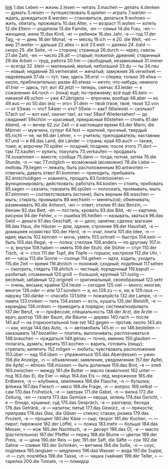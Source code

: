 [link](https://germanfox.ru/samye-ispolzuemye-nemeckie-slova.html)
1.das Leben — жизнь
2.lesen — читать
3.machen — делать
4.denken — думать
5.reisen — путешествовать
6.spielen — играть
7.warten — ждать, дожидаться
8.werden — становиться, делаться
9.wohnen — жить, обитать; проживать
10.das Alter, = — возраст
11.wollen — хотеть
12.die Eltern — родители
13.die Familie, -en — семья
14.die Frau, -en — женщина, жена
15.das Kind, -er — ребенок
16.das Jahr, -e — год
17.der Tag, -e — день
18.der Monat, -e — месяц
19.ich — я
20. die Welt, -en — мир
21.weiter — дальше
22.alles — всё
23.weit — далеко
24 .bald — скоро
25 .die Seite, -n — сторона; страница
26.durch — через, сквозь
27.die Zahl, -en — число
28.alt — старый; пожилой; древний; старинный
29.die Arbeit — труд, работа
30.frei — свободный, независимый
31.immer — всегда
32 .klein — маленький, малый, небольшой
33.du — ты
34.neu — новый; недавний
35.verheiratet — женатый; замужняя
36.verwitwet — овдовевший
37.da — тут; там; здесь
38.erst — сперва; только
39.etwa — около, приблизительно; разве
40.etwas — нечто; что-нибудь; немного
41.hier — здесь, тут; вот
42.jetzt — теперь, сейчас
43.leider — к сожалению
44.noch — (пока) ещё; по-прежнему; всё ещё
45.kein — никакой
46.schon — уже
47.übrigens — впрочем, вообще
48.aber — но
49.aus — из
50.das (es) — это<
51.dein — твой (твоя, твоё, твои)
52.von — от
53was — что?
54wer — кто?
55wie — как?
56wieviel — сколько?
57ach so! — вот как!, значит так!, ах так!
58auf Wiedersehen! — до свидания!
59schön — красивый, прекрасный
60stehen — стоять
61.der Abend, -e — вечер
62.zur Zeit — в настоящее время
63.der Mann, die Männer — мужчина, супруг
64.fest — крепкий, прочный, твердый
65.nicht — не, ни
66.der Lehrer, = — учитель; преподаватель; наставник
67.und — и
68.das Land, die Länder — страна; край
69.auch — также, тоже; и; впрочем
70.später — поздний; позднеe; после этого
71.dort — там
72.kaufen — купить; покупать
73.verkaufen — продавать
74.zusammen — вместе; сообща
75.dann — тогда; потом, затем
76.die Stunde, -n — час
77.möglich — возможный (возможно)
78.die Liebe — любовь
79.liegen — лежать; быть расположенным
80.antworten — отвечать; давать ответ
81.kommen — приходить, прибывать
82.entschuldigen — извинять, прощать
83.funktionieren — функционировать; действовать; работать
84.kosten — стоить; пробовать
85.sagen — сказать; говорить
86.spülen — полоскать, промывать, мыть
87.stimmen — соответствовать (истине); быть верным
88.waschen — мыть; стирать; промывать
89.wechseln — менять(ся); обменивать; разменивать
90.die Antwort, -en — ответ; отклик
91.das Benzin, — бензин
92.das Bett, -en — постель; кровать
93.das Bild, -er — картина; рисунок
94.der Fehler, = — ошибка
95.heißen — называть, зваться
96.das Geld — деньги
97.das Geschäft, -e — дело, занятие; сделка; магазин
98.das Haus, die Häuser — дом, здание, строение
99.der Haushalt, -e — домашнее хозяйство
100.der Herd, -e — очаг, плита
101.die Idee, -n — идея; мысль
102.können — мочь, уметь
103.schnell — быстро
104.sein — быть
105.das Regal, -e — полка; стеллаж
106.anders — по другому
107.in — в, внутри
108.haben — иметь
109.der Stuhl, die Stühle — стул
110.der Tisch, -e — стол
111.der Topf, die Töpfe — горшок; кастрюля
112.die Uhr, -en — часы
113.die Sonne — солнце
114.gehen — идти, ходить; уходить
115.die Zeit — время
116.ähnlich — похожий; сходный; подобный
117.sehen — смотреть, глядеть
118.ehrlich — честный; порядочный
119.kaputt — разбитый; сломанный
120.groß — большой, крупный
121.lustig — весёлый; забавный
122.originell — оригинальный, своеобразный
123.sehr — очень, весьма; крайне
124.heute — сегодня
125.viel — много; многие; многое
126.oder — или
127.sondern — а, но
128.zu — к, на; в
129.raus — наружу
130.danke — спасибо
131.bitte — пожалуйста
132.die Lampe, -n — лампа
133.trinken — пить
134.essen — есть, кушать
135.der Bleistift, -e — карандаш
136.ordnen — приводить в порядок; систематизировать
137.der Beruf, -e — профессия; специальность
138.der Arzt, die Ärzte — врач; доктор
139.der Baum, die Bäume — дерево
140.nach — после
141.auf — на (горизонтальной пов-ти)
142.gegen — против; около
143.als — как, когда
144.das Auto, -s — автомобиль
145.er — он
146.bestellen — заказывать
147.bezahlen — платить; выплачивать; расплачиваться
148.brauchen — нуждаться
149.genau — точно, именно
150.glauben — полагать, думать; верить
151.kochen — варить, готовить (пищу); стряпать; кипятить
152.mögen — любить; чувствовать расположение
153.über — над
154.üben — упражняться
155.das Abendessen — ужин
156.die Anzeige, -n — объявление; заявление, уведомление
157.der Apfel, die Äpfel — яблоко
158.müssen — быть должным
159.das Brot, -e — хлеб
160.zwischen — между
161.die Butter — масло (животное)
162.unter — под
163.das Ei, die Eier — яйцо
164.das Eis — лёд; мороженое
165.die Erdbeere, -n — клубника, земляника
166.die Flasche, -n — бутылка; фляжка
167.das Fleisch — мясо
168.die Frage, -n — вопрос
169.selbst — сам
170.das Frühstück, -e — завтрак
171.die Gabel, -n — вилка
172.die Zeitung, -en — газета
173.das Gemüse — овощи, зелень
174.das Gericht, -e — блюдо, кушанье; суд
175.das Gespräch, -e — разговор; беседа
176.das Getränk, -e — напиток; питьё
177.das Gewürz, -e — пряности; приправа
178.das Glas, die Gläser — стекло; стакан; рюмка
179.das Prozent, -e — процент
180.der Käse — сыр; творог
181.der Kuchen, — — пирог; пирожное
182.der Löffel, = — ложка
183.mehr — больше
184.das Messer, = — нож
185.der Nachtisch, -e — десерт
186.das Öl, -e — масло (растительное)
187.der Pfeffer — перец
188.die Blume — цветок
189.der Preis, -e — цена
190.der Reis — рис
191.der Saft, die Säfte — сок
192.die Sahne — сливки
193.der Schinken, — ветчина
194.die Soße, -n — соус, подливка
195.langsam — медленно
196.das Wasser — вода
197.die Suppe, -n — суп; похлёбка
198.die Tasse, -n — чашка (чайная)
199.der Teller, = — тарелка
200.die Tomate, -n — помидор